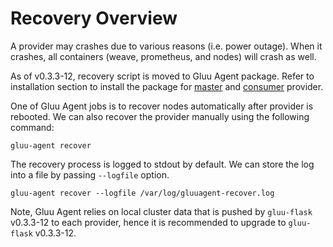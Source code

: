 
# Recovery Overview
A provider may crashes due to various reasons (i.e. power outage).
When it crashes, all containers (weave, prometheus, and nodes) will crash as well.

As of v0.3.3-12, recovery script is moved to Gluu Agent package.
Refer to installation section to install the package for [master](../installation/#installing-gluu-agent-on-master-provider) and [consumer](../installation/#installing-gluu-agent-on-consumer-provider) provider.

One of Gluu Agent jobs is to recover nodes automatically after provider is rebooted.
We can also recover the provider manually using the following command:

    gluu-agent recover

The recovery process is logged to stdout by default. We can store the log into a file by passing `--logfile` option.

    gluu-agent recover --logfile /var/log/gluuagent-recover.log

Note, Gluu Agent relies on local cluster data that is pushed by `gluu-flask` v0.3.3-12 to each provider,
hence it is recommended to upgrade to `gluu-flask` v0.3.3-12.

